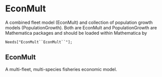 # EconMult
A combined fleet model (EconMult) and collection of population growth models (PopulationGrowth).
Both are EconMult and PopulationGrowth are Mathematica packages and should be loaded within Mathematica by 

`Needs["EconMult``EconMult``"];`

## EconMult
A multi-fleet, multi-species fisheries economic model. 
